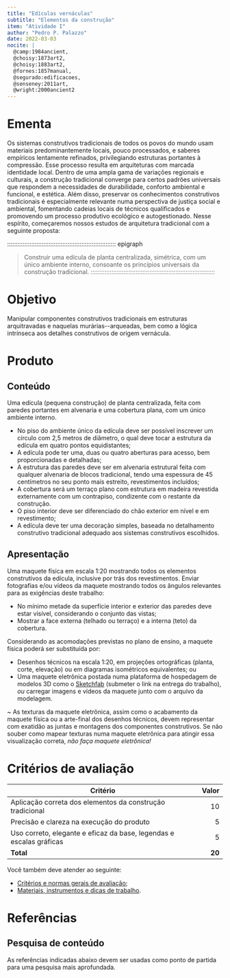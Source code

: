 ```yaml
---
title: "Edículas vernáculas"
subtitle: "Elementos da construção"
item: "Atividade I"
author: "Pedro P. Palazzo"
date: 2022-03-03
nocite: |
  @camp:1984ancient,
  @choisy:1873art2,
  @choisy:1883art2,
  @fornes:1857manual,
  @segurado:edificacoes,
  @senseney:2011art,
  @wright:2000ancient2
---
```


# Ementa #

Os sistemas construtivos tradicionais de todos os povos do mundo usam
materiais predominantemente locais, pouco processados, e saberes
empíricos lentamente refinados, privilegiando estruturas portantes à
compressão. Esse processo resulta em
arquiteturas com marcada identidade local. Dentro de uma ampla gama de
variações regionais e culturais, a construção tradicional converge para
certos padrões universais que respondem a necessidades de durabilidade,
conforto ambiental e funcional, e estética. Além disso, preservar os
conhecimentos construtivos tradicionais é especialmente relevante numa
perspectiva de justiça social e ambiental, fomentando cadeias locais de
técnicos qualificados e promovendo um processo produtivo ecológico e
autogestionado. Nesse espírito, começaremos nossos estudos de
arquitetura tradicional com a seguinte proposta:

::::::::::::::::::::::::::::::::::::::::::::::::::::::::::::::: epigraph
> Construir uma edícula de planta centralizada, simétrica, com um único
> ambiente interno, consoante os princípios universais da construção
> tradicional.
::::::::::::::::::::::::::::::::::::::::::::::::::::::::::::::::::::::::

# Objetivo #

Manipular componentes construtivos tradicionais em estruturas
arquitravadas e naquelas murárias--arqueadas, bem como a lógica
intrínseca aos detalhes construtivos de origem vernácula.

# Produto #

## Conteúdo ##

Uma edícula (pequena construção) de planta centralizada, feita com
paredes portantes em alvenaria e uma cobertura plana, com um único
ambiente interno.

- No piso do ambiente único da edícula deve ser possível inscrever um
  círculo com 2,5 metros de diâmetro, o qual deve tocar a estrutura da
  edícula em quatro pontos equidistantes;
- A edícula pode ter uma, duas ou quatro aberturas para acesso, bem
  proporcionadas e detalhadas;
- A estrutura das paredes deve ser em alvenaria estrutural feita com
  qualquer alvenaria de blocos tradicional,
  tendo uma espessura de 45 centímetros no seu ponto mais estreito,
  revestimentos incluídos;
- A cobertura será um terraço plano com estrutura em madeira revestida
  externamente com um contrapiso, condizente com o restante da
  construção.
- O piso interior deve ser diferenciado do chão exterior em nível e em
  revestimento;
- A edícula deve ter uma decoração simples, baseada no detalhamento
  construtivo tradicional adequado aos sistemas construtivos escolhidos.

## Apresentação ##

Uma maquete física em escala 1:20 mostrando todos os elementos
construtivos da edícula, inclusive por trás dos revestimentos. Enviar
fotografias e/ou vídeos da maquete mostrando todos os ângulos relevantes
para as exigências deste trabalho:

- No mínimo metade da superfície interior e exterior das paredes deve
  estar visível, considerando o conjunto das vistas;
- Mostrar a face externa (telhado ou terraço) e a interna (teto) da
  cobertura.

Considerando as acomodações previstas no plano de ensino, a maquete
física poderá ser substituída por:

- Desenhos técnicos na escala 1:20, em projeções ortográficas (planta,
  corte, elevação) ou em diagramas isométricos equivalentes; ou
- Uma maquete eletrônica postada numa plataforma de hospedagem de
  modelos 3D como o [Sketchfab](http://sketchfab.com) (submeter o link
  na entrega do trabalho), *ou* carregar imagens e vídeos da maquete
  junto com o arquivo da modelagem.

<i class="fas fa-exclamation-triangle"></i>
~ As texturas da maquete eletrônica, assim como o acabamento da maquete
  física ou a arte-final dos desenhos técnicos, devem representar com
  exatidão as juntas e montagens dos componentes construtivos. Se não
  souber como mapear texturas numa maquete eletrônica para atingir essa
  visualização correta, *não faça maquete eletrônica!*

# Critérios de avaliação #

| Critério                                                            |  Valor |
|---------------------------------------------------------------------|-------:|
| Aplicação correta dos elementos da construção tradicional           |     10 |
| Precisão e clareza na execução do produto                           |      5 |
| Uso correto, elegante e eficaz da base, legendas e escalas gráficas |      5 |
| **Total**                                                           | **20** |

Você também deve atender ao seguinte:

- [Critérios e normas gerais de avaliação](../_plano/avalia.md);
- [Materiais, instrumentos e dicas de trabalho](materiais.md).

# Referências #

## Pesquisa de conteúdo ##

As referências indicadas abaixo devem ser usadas como ponto de partida
para uma pesquisa mais aprofundada.

